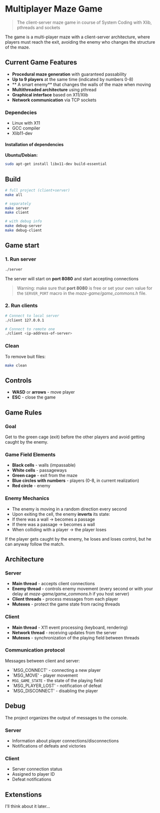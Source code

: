 # Multiplayer Maze Game 
> The client-server maze game in course of System Coding with Xlib, pthreads and sockets

The game is a multi-player maze with a client-server architecture, where players must reach the exit, avoiding the enemy who changes the structure of the maze.


## Current Game Features

- **Procedural maze generation** with guaranteed passability
- **Up to 9 players** at the same time (indicated by numbers 0-8)
- ** A smart enemy** that changes the walls of the maze when moving
- **Multithreaded architecture** using pthread
- **Graphical interface** based on X11/Xlib
- **Network communication** via TCP sockets


### Dependecies
- Linux with X11
- GCC compiler
- Xlib11-dev


#### Installation of dependencies

**Ubuntu/Debian:**
```bash
sudo apt-get install libx11-dev build-essential
```


## Build

```bash
# full project (client+server)
make all

# separately
make server
make client

# with debug info
make debug-server
make debug-client
```


## Game start

### 1. Run server
```bash
./server
```
The server will start on **port 8080** and start accepting connections

> Warning: make sure that **port 8080** is free or set your own value for the `SERVER_PORT` macro in the *maze-game/game_commons.h* file.


### 2. Run clients
```bash
# Connect to local server
./client 127.0.0.1

# Connect to remote one
./client <ip-address-of-server>
```

### Clean
To remove buit files:
```bash
make clean
```


## Controls

- **WASD** or **arrows** - move player
- **ESC** - close the game


## Game Rules

### Goal
Get to the green cage (exit) before the other players and avoid getting caught by the enemy.


### Game Field Elements
- **Black cells** - walls (impassable)
- **White cells** - passageways
- **Green cage** - exit from the maze
- **Blue circles with numbers** - players (0-8, in current realization)
- **Red circle** - enemy


### Enemy Mechanics
- The enemy is moving in a random direction every second
- Upon exiting the cell, the enemy **inverts** its state:
- If there was a wall -> becomes a passage
- If there was a passage -> becomes a wall
- When colliding with a player -> the player loses

If the player gets caught by the enemy, he loses and loses control, but he can anyway follow the match.


## Architecture

### Server
- **Main thread** - accepts client connections
- **Enemy thread** - controls enemy movement (every second or with your delay at *maze-game/game_commons.h* if you host server)
- **Client threads** - process messages from each player
- **Mutexes** - protect the game state from racing threads

### Client
- **Main thread** - X11 event processing (keyboard, rendering)
- **Network thread** - receiving updates from the server
- **Mutexes** - synchronization of the playing field between threads

### Communication protocol
Messages between client and server:
- `MSG_CONNECT' - connecting a new player
- `MSG_MOVE' - player movement
- `MSG_GAME_STATE` - the state of the playing field
- `MSG_PLAYER_LOST' - notification of defeat
- `MSG_DISCONNECT' - disabling the player


## Debug
The project organizes the output of messages to the console.

### Server
- Information about player connections/disconnections
- Notifications of defeats and victories

### Client
- Server connection status
- Assigned to player ID
- Defeat notifications


## Extenstions
I'll think about it later...